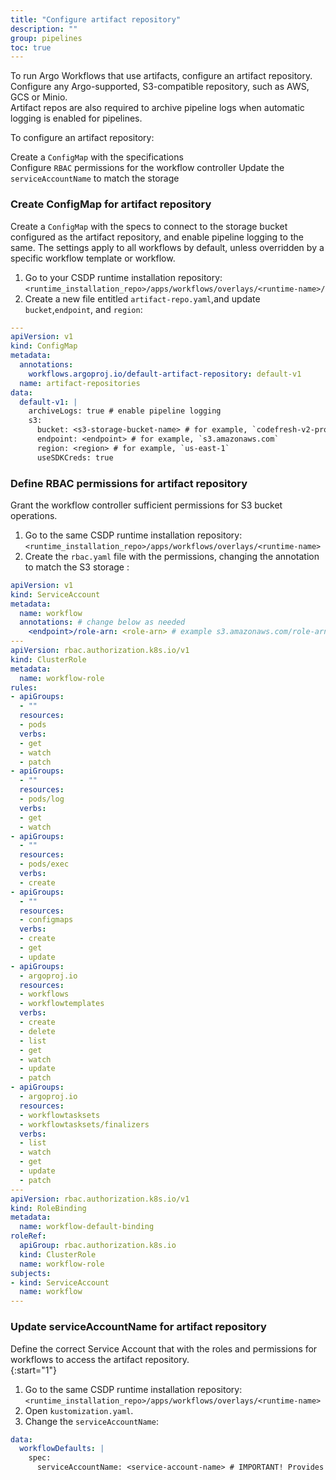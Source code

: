 ```yaml
---
title: "Configure artifact repository"
description: ""
group: pipelines
toc: true
---
```


To run Argo Workflows that use artifacts, configure an artifact repository. Configure any Argo-supported, S3-compatible repository, such as AWS, GCS or Minio.    
Artifact repos are also required to archive pipeline logs when automatic logging is enabled for pipelines.  

To configure an artifact repository:  

Create a `ConfigMap` with the specifications   
Configure `RBAC` permissions for the workflow controller
Update the `serviceAccountName` to match the storage

### Create ConfigMap for artifact repository 
Create a `ConfigMap` with the specs to connect to the storage bucket configured as the artifact repository, and enable pipeline logging to the same. The settings apply to all workflows by default, unless overridden by a specific workflow template or workflow.

1. Go to your CSDP runtime installation repository:  
   `<runtime_installation_repo>/apps/workflows/overlays/<runtime-name>/`  
1. Create a new file entitled `artifact-repo.yaml`,and update `bucket`,`endpoint`, and `region`:  
```yaml
---
apiVersion: v1
kind: ConfigMap
metadata:
  annotations:
    workflows.argoproj.io/default-artifact-repository: default-v1
  name: artifact-repositories
data:
  default-v1: |
    archiveLogs: true # enable pipeline logging
    s3:
      bucket: <s3-storage-bucket-name> # for example, `codefresh-v2-production-artifacts`
      endpoint: <endpoint> # for example, `s3.amazonaws.com`
      region: <region> # for example, `us-east-1`
      useSDKCreds: true
```

### Define RBAC permissions for artifact repository
Grant the workflow controller sufficient permissions for S3 bucket operations.

1. Go to the same CSDP runtime installation repository:  
  `<runtime_installation_repo>/apps/workflows/overlays/<runtime-name>`  
1. Create the `rbac.yaml` file with the permissions, changing the annotation to match the S3 storage :  
```yaml 
apiVersion: v1
kind: ServiceAccount
metadata:
  name: workflow
  annotations: # change below as needed 
    <endpoint>/role-arn: <role-arn> # example s3.amazonaws.com/role-arn = arn:aws:iam::559963890471:role/argo-workflows-s3-artifact-repo
---
apiVersion: rbac.authorization.k8s.io/v1
kind: ClusterRole
metadata:
  name: workflow-role
rules:
- apiGroups:
  - ""
  resources:
  - pods
  verbs:
  - get
  - watch
  - patch
- apiGroups:
  - ""
  resources:
  - pods/log
  verbs:
  - get
  - watch
- apiGroups:
  - ""
  resources:
  - pods/exec
  verbs:
  - create
- apiGroups:
  - ""
  resources:
  - configmaps
  verbs:
  - create
  - get
  - update
- apiGroups:
  - argoproj.io
  resources:
  - workflows
  - workflowtemplates
  verbs:
  - create
  - delete
  - list
  - get
  - watch
  - update
  - patch
- apiGroups:
  - argoproj.io
  resources:
  - workflowtasksets
  - workflowtasksets/finalizers
  verbs:
  - list
  - watch
  - get
  - update
  - patch
---
apiVersion: rbac.authorization.k8s.io/v1
kind: RoleBinding
metadata:
  name: workflow-default-binding
roleRef:
  apiGroup: rbac.authorization.k8s.io
  kind: ClusterRole
  name: workflow-role
subjects:
- kind: ServiceAccount
  name: workflow
---
```
  

### Update serviceAccountName for artifact repository
Define the correct Service Account that with the roles and permissions for workflows to access the artifact repository.  
{:start="1"}
1. Go to the same CSDP runtime installation repository:  
  `<runtime_installation_repo>/apps/workflows/overlays/<runtime-name>`  
1. Open `kustomization.yaml`.
1. Change the `serviceAccountName`:
```yaml
data:
  workflowDefaults: |
    spec:
      serviceAccountName: <service-account-name> # IMPORTANT! Provides access to S3 artifact repo              
```